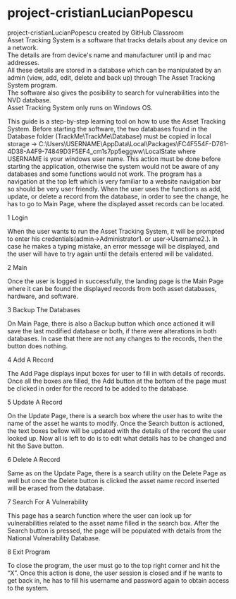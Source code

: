 # project-cristianLucianPopescu  
project-cristianLucianPopescu created by GitHub Classroom  
Asset Tracking System is a software that tracks details about any device on a network.  
The details are from device's name and manufacturer until ip and mac addresses.  
All these details are stored in a database which can be manipulated by an admin (view, add, edit, delete and back up) through The Asset Tracking System program.  
The software also gives the posibility to search for vulnerabilities into the NVD database.  
Asset Tracking System only runs on Windows OS.

This guide is a step-by-step learning tool on how to use the Asset Tracking System. Before starting the software, the two databases found in the Database folder (TrackMe\TrackMe\Database) must be copied in local storage -> C:\Users\USERNAME\AppData\Local\Packages\FC4F554F-D761-4D38-A4F9-74849D3F5EF4_cm1s7pp5eggww\LocalState where USERNAME is your windows user name. This action must be done before starting the application, otherwise the system would not be aware of any databases and some functions would not work. 
The program has a navigation at the top left which is very familiar to a website navigation bar so should be very user friendly. When the user uses the functions as add, update, or delete a record from the database, in order to see the change, he has to go to Main Page, where the displayed asset records can be located.

1	Login

When the user wants to run the Asset Tracking System, it will be prompted to enter his credentials(admin->Administrator1. or user->Username2.). In case he makes a typing mistake, an error message will be displayed, and the user will have to try again until the details entered will be validated.

2	Main

Once the user is logged in successfully, the landing page is the Main Page where it can be found the displayed records from both asset databases, hardware, and software.

3	Backup The Databases

On Main Page, there is also a Backup button which once actioned it will save the last modified database or both, if there were alterations in both databases. In case that there are not any changes to the records, then the button does nothing.

4	Add A Record

The Add Page displays input boxes for user to fill in with details of records. Once all the boxes are filled, the Add button at the bottom of the page must be clicked in order for the record to be added to the database. 

5	Update A Record

On the Update Page, there is a search box where the user has to write the name of the asset he wants to modify. Once the Search button is actioned, the text boxes bellow will be updated with the details of the record the user looked up. Now all is left to do is to edit what details has to be changed and hit the Save button.

6	Delete A Record

Same as on the Update Page, there is a search utility on the Delete Page as well but once the Delete button is clicked the asset name record inserted will be erased from the database. 

7	Search For A Vulnerability

This page has a search function where the user can look up for vulnerabilities related to the asset name filled in the search box. After the Search button is pressed, the page will be populated with details from the National Vulnerability Database.

8	Exit Program

To close the program, the user must go to the top right corner and hit the “X”. Once this action is done, the user session is closed and if he wants to get back in, he has to fill his username and password again to obtain access to the system. 
